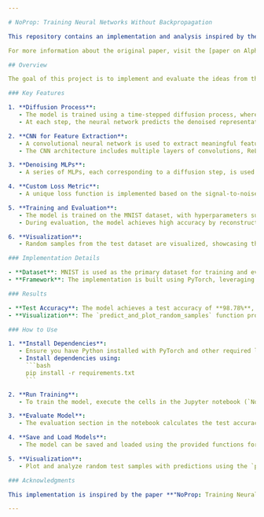 ```yaml
---

# NoProp: Training Neural Networks Without Backpropagation

This repository contains an implementation and analysis inspired by the research paper **"NoProp: Training Neural Networks Without Backpropagation or Forward-Propagation"**. The project demonstrates a novel approach to training neural networks by exploring alternative optimization methods, bypassing traditional backpropagation techniques.

For more information about the original paper, visit the [paper on AlphaXiv](https://www.alphaxiv.org/abs/2503.24322).

## Overview

The goal of this project is to implement and evaluate the ideas from the **NoProp** paper using PyTorch. It introduces a diffusion-based training method, where the training process relies on iterative noise reduction and denoising, guided by multi-layer perceptrons (MLPs) and convolutional neural networks (CNNs).

### Key Features

1. **Diffusion Process**:
   - The model is trained using a time-stepped diffusion process, where the noise is gradually reduced layer-by-layer.
   - At each step, the neural network predicts the denoised representation.

2. **CNN for Feature Extraction**:
   - A convolutional neural network is used to extract meaningful features from the data.
   - The CNN architecture includes multiple layers of convolutions, ReLU activations, pooling, and batch normalization for robust feature extraction.

3. **Denoising MLPs**:
   - A series of MLPs, each corresponding to a diffusion step, is used to denoise the representations produced at each stage.

4. **Custom Loss Metric**:
   - A unique loss function is implemented based on the signal-to-noise ratio (SNR) at each diffusion step, ensuring stability and convergence throughout training.

5. **Training and Evaluation**:
   - The model is trained on the MNIST dataset, with hyperparameters such as batch size, learning rate, and epochs configurable.
   - During evaluation, the model achieves high accuracy by reconstructing the denoised representations and classifying them effectively.

6. **Visualization**:
   - Random samples from the test dataset are visualized, showcasing the model's predictions alongside the true labels.

### Implementation Details

- **Dataset**: MNIST is used as the primary dataset for training and evaluation.
- **Framework**: The implementation is built using PyTorch, leveraging its flexibility for custom architectures.

### Results

- **Test Accuracy**: The model achieves a test accuracy of **98.78%**, demonstrating the effectiveness of the NoProp approach.
- **Visualization**: The `predict_and_plot_random_samples` function provides visual insights into the model's predictions on random test samples.

### How to Use

1. **Install Dependencies**:
   - Ensure you have Python installed with PyTorch and other required libraries (e.g., torchvision, matplotlib, numpy).
   - Install dependencies using:
     ```bash
     pip install -r requirements.txt
     ```

2. **Run Training**:
   - To train the model, execute the cells in the Jupyter notebook (`NoProp.ipynb`).

3. **Evaluate Model**:
   - The evaluation section in the notebook calculates the test accuracy and visualizes predictions.

4. **Save and Load Models**:
   - The model can be saved and loaded using the provided functions for reuse and further experimentation.

5. **Visualization**:
   - Plot and analyze random test samples with predictions using the `predict_and_plot_random_samples` function.

### Acknowledgments

This implementation is inspired by the paper **"NoProp: Training Neural Networks Without Backpropagation or Forward-Propagation"**. Special thanks to the authors for introducing this innovative approach to training neural networks.

---
```

